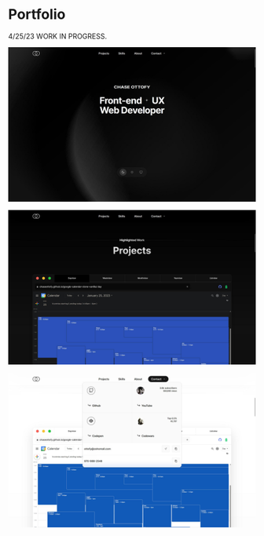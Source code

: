 # Portfolio

4/25/23 WORK IN PROGRESS.

![screen1](screenshots/screen4251.png)

![screen2](screenshots/screen4252.png)

![screen3](screenshots/screen4253.png)
